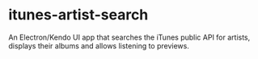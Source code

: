 # itunes-artist-search
An Electron/Kendo UI app that searches the iTunes public API for artists, displays their albums and allows listening to previews.
